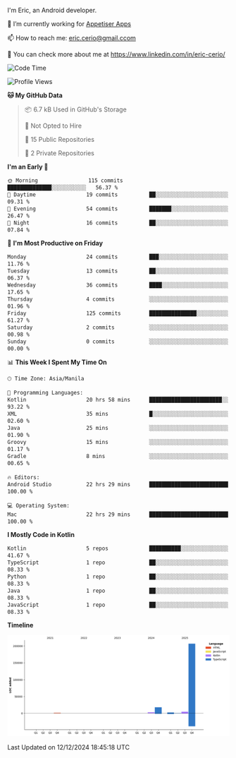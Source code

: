 
I'm Eric, an Android developer.

🔭 I’m currently working for [Appetiser Apps](http://appetiser.com.au)

📫 How to reach me: eric.cerio@gmail.ccom

👀 You can check more about me at https://www.linkedin.com/in/eric-cerio/

<!--START_SECTION:waka-->
![Code Time](http://img.shields.io/badge/Code%20Time-657%20hrs%209%20mins-blue)

![Profile Views](http://img.shields.io/badge/Profile%20Views-0-blue)

**🐱 My GitHub Data** 

> 📦 6.7 kB Used in GitHub's Storage 
 > 
> 🚫 Not Opted to Hire
 > 
> 📜 15 Public Repositories 
 > 
> 🔑 2 Private Repositories 
 > 
**I'm an Early 🐤** 

```text
🌞 Morning                115 commits         ██████████████░░░░░░░░░░░   56.37 % 
🌆 Daytime                19 commits          ██░░░░░░░░░░░░░░░░░░░░░░░   09.31 % 
🌃 Evening                54 commits          ███████░░░░░░░░░░░░░░░░░░   26.47 % 
🌙 Night                  16 commits          ██░░░░░░░░░░░░░░░░░░░░░░░   07.84 % 
```
📅 **I'm Most Productive on Friday** 

```text
Monday                   24 commits          ███░░░░░░░░░░░░░░░░░░░░░░   11.76 % 
Tuesday                  13 commits          ██░░░░░░░░░░░░░░░░░░░░░░░   06.37 % 
Wednesday                36 commits          ████░░░░░░░░░░░░░░░░░░░░░   17.65 % 
Thursday                 4 commits           ░░░░░░░░░░░░░░░░░░░░░░░░░   01.96 % 
Friday                   125 commits         ███████████████░░░░░░░░░░   61.27 % 
Saturday                 2 commits           ░░░░░░░░░░░░░░░░░░░░░░░░░   00.98 % 
Sunday                   0 commits           ░░░░░░░░░░░░░░░░░░░░░░░░░   00.00 % 
```


📊 **This Week I Spent My Time On** 

```text
🕑︎ Time Zone: Asia/Manila

💬 Programming Languages: 
Kotlin                   20 hrs 58 mins      ███████████████████████░░   93.22 % 
XML                      35 mins             █░░░░░░░░░░░░░░░░░░░░░░░░   02.60 % 
Java                     25 mins             ░░░░░░░░░░░░░░░░░░░░░░░░░   01.90 % 
Groovy                   15 mins             ░░░░░░░░░░░░░░░░░░░░░░░░░   01.17 % 
Gradle                   8 mins              ░░░░░░░░░░░░░░░░░░░░░░░░░   00.65 % 

🔥 Editors: 
Android Studio           22 hrs 29 mins      █████████████████████████   100.00 % 

💻 Operating System: 
Mac                      22 hrs 29 mins      █████████████████████████   100.00 % 
```

**I Mostly Code in Kotlin** 

```text
Kotlin                   5 repos             ██████████░░░░░░░░░░░░░░░   41.67 % 
TypeScript               1 repo              ██░░░░░░░░░░░░░░░░░░░░░░░   08.33 % 
Python                   1 repo              ██░░░░░░░░░░░░░░░░░░░░░░░   08.33 % 
Java                     1 repo              ██░░░░░░░░░░░░░░░░░░░░░░░   08.33 % 
JavaScript               1 repo              ██░░░░░░░░░░░░░░░░░░░░░░░   08.33 % 
```



**Timeline**

![Lines of Code chart](https://raw.githubusercontent.com/eric-cerio/eric-cerio/main/assets/bar_graph.png)


 Last Updated on 12/12/2024 18:45:18 UTC
<!--END_SECTION:waka-->
